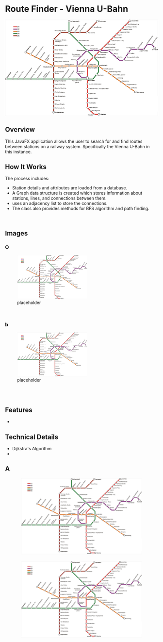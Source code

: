 # Route Finder - Vienna U-Bahn

 
![Original Image](docs/images/Vienna-U-Bahn-map.png "Vienna-U-Bahn-map")

## Overview

This JavaFX application allows the user to search for and find routes between stations on a railway system. 
Specifically the Vienna U-Bahn in this instance.

## How It Works

The process includes:

   - Station details and attributes are loaded from a database.
   - A Graph data structure is created which stores information about stations, lines, and connections between them.
   -  uses an adjacency list to store the connections.
   - The class also provides methods for BFS algorithm and path finding.

   <br>

## Images
### O
<figure>
  <img src="docs/images/placeholderImage.png" alt="Analysis Result" title="placeholder">
  <figcaption>placeholder</figcaption>
</figure>

 <br>

### b
<figure>
  <img src="docs/images/placeholderImage.png" alt="Analysis Result" title="placeholder">
  <figcaption>placeholder</figcaption>
</figure>

 <br>



 <br>

## Features

- 

## Technical Details

- Dijkstra's Algorithm
- 



## A
<div style="display: flex; flex-wrap: wrap; gap: 20px; justify-content: center;">
  <figure style="margin: 0; text-align: center;">
    <img src="docs/images/placeholderImage.png" alt="Analysis Result" title="placeholder" width="400">
  </figure>
 <figure style="margin: 0; text-align: center;">
    <img src="docs/images/placeholderImage.png" alt="Analysis Result" title="placeholder" width="400">
  </figure>

</div>